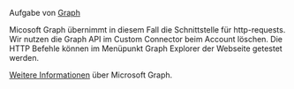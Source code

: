 Aufgabe von [Graph](https://developer.microsoft.com/en-us/graph)

Micosoft Graph übernimmt in diesem Fall die Schnittstelle für http-requests. Wir nutzen die Graph API im Custom Connector beim Account löschen. Die HTTP Befehle können im Menüpunkt Graph Explorer der Webseite getestet werden.

[Weitere Informationen](https://docs.microsoft.com/de-de/graph/overview) über Microsoft Graph.